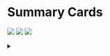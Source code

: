 # Summary Cards
![](http://github-profile-summary-cards.vercel.app/api/cards/profile-details?username=showyha08&theme=default)
![](http://github-profile-summary-cards.vercel.app/api/cards/repos-per-language?username=showyha08&theme=default)
![](http://github-profile-summary-cards.vercel.app/api/cards/stats?username=showyha08&theme=default)


<details>
<summary></summary>

# 職務経歴
  
|       期間        | 職歴                                 | 職種               | 備考|
| :---------------: | :----------------------------------- | :----------------- | :-- |
| 2015/04 - 2016/04 | エクサ・システムプランニング株式会社 | インフラエンジニア |    |
| 2016/05 - 2018/03 | ユメノソラホールディング株式会社     | 社内 SE            |   |
| 2018/04 - 2019/09 | 株式会社虎の穴                       | Web エンジニア     | 転籍 |
|  2019/10 - 現在   | 虎の穴ラボ株式会社                   | Web エンジニア     | 転籍 |

# 業務委託
|       期間        | 職歴                                 | 業務内容               | 備考|
| :---------------: | :----------------------------------- | :----------------- | :-- |
| 2023/08 - 2023/09 | シンプライン株式会社 | サイト改善(GA4、SearchConsoleから分析)、SEO、WordPress |    |
| 2023/10 - 2023/12 | 株式会社グレートビーンズ | サイト改善(GA4、SearchConsoleから分析)、SEO、WordPress |    |
| 2023/10 - 2024/05 | 株式会社風光 | サイト改善(GA4、SearchConsoleから分析)、SEO、WordPress |    |

# エクサ・システムプランニング株式会社

## インフラエンジニア (2015/04 - 2016/04)

- RHEL サーバ構築
- 官公庁向け資料作成（システム構成図、ネットワーク構成図）
- 在庫管理ツール開発 (Excel VBA)
- シンクライアント端末キッティング、納品 (Windows)

# ユメノソラホールディング株式会社

## 社内 SE (2016/05 - 2018/03)

- Linux サーバ構築、運用、監視
- 社内インフラ構成調査、ドキュメンテーション
- 社内システム運用(グループウェア、勤怠、会計等)
- 社内ネットワーク機器選定、構築、敷設、運用、監視
- 社内ヘルプデスク、ベンダー問い合わせ仲介
- 店舗/従業員用 PC のキッティング、レンタル PC 発注/価格交渉、故障修理対応、データ移行等
- 店舗開店、閉店時のネットワーク機器の設置、撤去、開通手続き等
- 社内携帯電話の管理、故障対応、修理依頼
- 社内資材管理（貸し出し、発注等）
- プリンターの設置、撤去、トナー交換、故障対応、修理依頼

# 株式会社虎の穴

## EC サイト 開発メンバー (2018/04 - 2019/09)

- EC リプレイス案件の受け入れ、テスト、リリース
- リプレイス後の開発巻き取り、内製化移行作業、インシデント管理、トラブルシュート
- EC サイトの新規機能開発、既存機能改修(Java、Kotlin、Spring Boot、AWS、Oracle12c)
- 社内向け管理ツールのサーバ構築、新規機能開発、既存機能改修(Java、Kotlin、Spark、JavaScript、jQuery、MariaDB)

# 虎の穴ラボ株式会社

## EC サイト 開発メンバー (2019/10 - 2020/07)

- EC サイトの新規機能開発、既存機能改修(Java、Kotlin、Spring Boot、AWS、Oracle12c、GitHub)
- 社内向け管理ツールのサーバ構築、新規機能開発、既存機能改修(Java、Kotlin、Spark、JavaScript、jQuery、MariaDB、GitHub)

## EC サイト 開発メンバー兼スクラムマスター (2020/08 - 2022/11)

- ドメイン移行作業、静的コンテンツサーバ新設による負荷対策
- マーケティング開発チーム運営、スクラム開発、SEO 対策、サイトパフォーマンス改善、CWV 対策

## Web サービスリプレイス リーダー/開発メンバー (2022/12 - 現在)

- ユーザー向けプラットフォーム開発における外部委託からの巻き取り、スクラムとウォータフォールの組み合わせによる開発体制
- Perl からモダン環境( Kotlin、Swagger、TypeScript、React、Next.js、TailwindCSS、AtomicDesign、GitHub)へのリプレイス全般
- デザイナーとの UI 要件定義、業務要件ヒヤリング(Figma、Backlog)

## Web サービス保守 開発メンバー (2024/04 - 現在)

- 保守開発、希望によりマネジメント寄りから開発メンバーへ転向
- Kotlin、Swagger、TypeScript、React、Next.js、TailwindCSS、AtomicDesign、GitHub、Figma、Backlog
  
</details>
